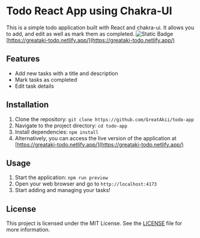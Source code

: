 # Todo React App using Chakra-UI

This is a simple todo application built with React and chakra-ui. It allows you to add, and edit as well as mark them as completed.
![Static Badge](https://img.shields.io/badge/Access%20the%20live%20version%20of%20the%20application-red) [https://greataki-todo.netlify.app/](https://greataki-todo.netlify.app/)

## Features

- Add new tasks with a title and description
- Mark tasks as completed
- Edit task details

## Installation

1. Clone the repository: `git clone https://github.com/GreatAkii/todo-app`
2. Navigate to the project directory: `cd todo-app`
3. Install dependencies: `npm install`
4. Alternatively, you can access the live version of the application at [https://greataki-todo.netlify.app/](https://greataki-todo.netlify.app/)

## Usage

1. Start the application: `npm run preview`
2. Open your web browser and go to `http://localhost:4173`
3. Start adding and managing your tasks!

## License

This project is licensed under the MIT License. See the [LICENSE](LICENSE) file for more information.
